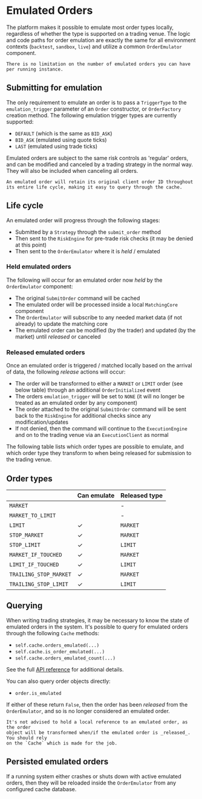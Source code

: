 # Emulated Orders

The platform makes it possible to emulate most order types locally, regardless
of whether the type is supported on a trading venue. The logic and code paths for 
order emulation are exactly the same for all environment contexts (`backtest`, `sandbox`, `live`)
and utilize a common `OrderEmulator` component.

```{note}
There is no limitation on the number of emulated orders you can have per running instance.
```

## Submitting for emulation
The only requirement to emulate an order is to pass a `TriggerType` to the `emulation_trigger`
parameter of an `Order` constructor, or `OrderFactory` creation method. The following
emulation trigger types are currently supported:
- `DEFAULT` (which is the same as `BID_ASK`)
- `BID_ASK` (emulated using quote ticks)
- `LAST` (emulated using trade ticks)

Emulated orders are subject to the same risk controls as 'regular' orders, and can be
modified and canceled by a trading strategy in the normal way. They will also be included
when canceling all orders.

```{note}
An emulated order will retain its original client order ID throughout its entire life cycle, making it easy to query through the cache.
```

## Life cycle
An emulated order will progress through the following stages:
- Submitted by a `Strategy` through the `submit_order` method
- Then sent to the `RiskEngine` for pre-trade risk checks (it may be denied at this point)
- Then sent to the `OrderEmulator` where it is _held_ / emulated

### Held emulated orders
The following will occur for an emulated order now _held_ by the `OrderEmulator` component:
- The original `SubmitOrder` command will be cached
- The emulated order will be processed inside a local `MatchingCore` component
- The `OrderEmulator` will subscribe to any needed market data (if not already) to update the matching core
- The emulated order can be modified (by the trader) and updated (by the market) until _released_ or canceled

### Released emulated orders
Once an emulated order is triggered / matched locally based on the arrival of data, the following
_release_ actions will occur:
- The order will be transformed to either a `MARKET` or `LIMIT` order (see below table) through an additional `OrderInitialized` event
- The orders `emulation_trigger` will be set to `NONE` (it will no longer be treated as an emulated order by any component)
- The order attached to the original `SubmitOrder` command will be sent back to the `RiskEngine` for additional checks since any modification/updates
- If not denied, then the command will continue to the `ExecutionEngine` and on to the trading venue via an `ExecutionClient` as normal

The following table lists which order types are possible to emulate, and
which order type they transform to when being released for submission to the 
trading venue.

## Order types
|                        | Can emulate | Released type |
|------------------------|-------------|---------------|
| `MARKET`               |             | -             |
| `MARKET_TO_LIMIT`      |             | -             |
| `LIMIT`                | ✓           | `MARKET`      |
| `STOP_MARKET`          | ✓           | `MARKET`      |
| `STOP_LIMIT`           | ✓           | `LIMIT`       |
| `MARKET_IF_TOUCHED`    | ✓           | `MARKET`      |
| `LIMIT_IF_TOUCHED`     | ✓           | `LIMIT`       |
| `TRAILING_STOP_MARKET` | ✓           | `MARKET`      |
| `TRAILING_STOP_LIMIT`  | ✓           | `LIMIT`       |

## Querying
When writing trading strategies, it may be necessary to know the state of emulated orders in the system.
It's possible to query for emulated orders through the following `Cache` methods:
- `self.cache.orders_emulated(...)`
- `self.cache.is_order_emulated(...)`
- `self.cache.orders_emulated_count(...)`

See the full [API reference](../../api_reference/cache) for additional details.

You can also query order objects directly:
- `order.is_emulated`

If either of these return `False`, then the order has been _released_ from the
`OrderEmulator`, and so is no longer considered an emulated order.

```{warning}
It's not advised to hold a local reference to an emulated order, as the order
object will be transformed when/if the emulated order is _released_. You should rely
on the `Cache` which is made for the job.
```

## Persisted emulated orders
If a running system either crashes or shuts down with active emulated orders, then
they will be reloaded inside the `OrderEmulator` from any configured cache database.
